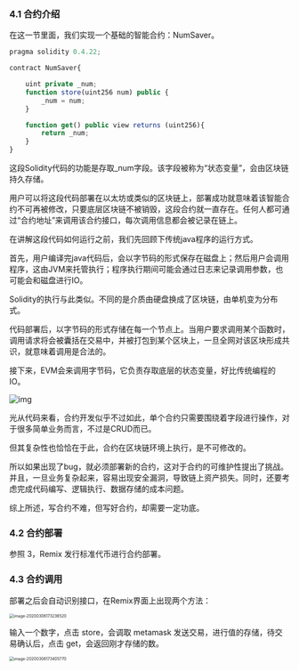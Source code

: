 ### 4.1 合约介绍

在这一节里面，我们实现一个基础的智能合约：NumSaver。

```javascript
pragma solidity 0.4.22;

contract NumSaver{

    uint private _num;
    function store(uint256 num) public {
        _num = num;   
    }

    function get() public view returns (uint256){
        return _num;
    }
}
```

这段Solidity代码的功能是存取_num字段。该字段被称为“状态变量”，会由区块链持久存储。 

用户可以将这段代码部署在以太坊或类似的区块链上，部署成功就意味着该智能合约不可再被修改，只要底层区块链不被销毁，这段合约就一直存在。任何人都可通过“合约地址”来调用该合约接口，每次调用信息都会被记录在链上。

在讲解这段代码如何运行之前，我们先回顾下传统java程序的运行方式。

首先，用户编译完java代码后，会以字节码的形式保存在磁盘上；然后用户会调用程序，这由JVM来托管执行；程序执行期间可能会通过日志来记录调用参数，也可能会和磁盘进行IO。 

Solidity的执行与此类似。不同的是介质由硬盘换成了区块链，由单机变为分布式。 

代码部署后，以字节码的形式存储在每一个节点上。当用户要求调用某个函数时，调用请求将会被囊括在交易中，并被打包到某个区块上，一旦全网对该区块形成共识，就意味着调用是合法的。

接下来，EVM会来调用字节码，它负责存取底层的状态变量，好比传统编程的IO。



![img](https://tva1.sinaimg.cn/large/00831rSTly1gckc3t9jkwj30u00dz0uz.jpg)



光从代码来看，合约开发似乎不过如此，单个合约只需要围绕着字段进行操作，对于很多简单业务而言，不过是CRUD而已。

但其复杂性也恰恰在于此，合约在区块链环境上执行，是不可修改的。

所以如果出现了bug，就必须部署新的合约，这对于合约的可维护性提出了挑战。并且，一旦业务复杂起来，容易出现安全漏洞，导致链上资产损失。同时，还要考虑完成代码编写、逻辑执行、数据存储的成本问题。 

综上所述，写合约不难，但写好合约，却需要一定功底。

### 4.2 合约部署

参照 3，Remix 发行标准代币进行合约部署。

### 4.3 合约调用

部署之后会自动识别接口，在Remix界面上出现两个方法：

<img src="https://tva1.sinaimg.cn/large/00831rSTly1gckca2jratj30hc10aju3.jpg" alt="image-20200306173236520" style="zoom:50%;" />

输入一个数字，点击 store，会调取 metamask 发送交易，进行值的存储，待交易确认后，点击 get，会返回刚才存储的数。

<img src="https://tva1.sinaimg.cn/large/00831rSTly1gckcbj0cslj325k0l20yg.jpg" alt="image-20200306173405770" style="zoom:50%;" />